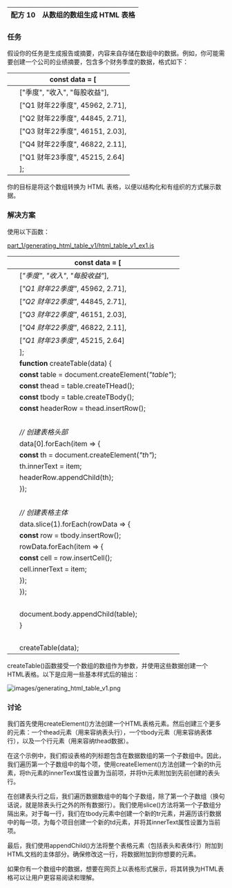| 配方 10 | 从数组的数组生成 HTML 表格 |
| --- | --- |

### 任务

假设你的任务是生成报告或摘要，内容来自存储在数组中的数据。例如，你可能需要创建一个公司的业绩摘要，包含多个财务季度的数据，格式如下：

|   | const data = [ |
| --- | --- |
|   | ["季度", "收入", "每股收益"], |
|   | ["Q1 财年22季度", 45962, 2.71], |
|   | ["Q2 财年22季度", 44845, 2.71], |
|   | ["Q3 财年22季度", 46151, 2.03], |
|   | ["Q4 财年22季度", 46822, 2.11], |
|   | ["Q1 财年23季度", 45215, 2.64] |
|   | ]; |

你的目标是将这个数组转换为 HTML 表格，以便以结构化和有组织的方式展示数据。

### 解决方案

使用以下函数：

[part_1/generating_html_table_v1/html_table_v1_ex1.js](http://media.pragprog.com/titles/fkjavascript/code/part_1/generating_html_table_v1/html_table_v1_ex1.js)

|   | **const** data = [ |
| --- | --- |
|   | [*"季度"*, *"收入"*, *"每股收益"*], |
|   | [*"Q1 财年22季度"*, 45962, 2.71], |
|   | [*"Q2 财年22季度"*, 44845, 2.71], |
|   | [*"Q3 财年22季度"*, 46151, 2.03], |
|   | [*"Q4 财年22季度"*, 46822, 2.11], |
|   | [*"Q1 财年23季度"*, 45215, 2.64] |
|   | ]; |
|   | **function** createTable(data) { |
|   | **const** table = document.createElement(*"table"*); |
|   | **const** thead = table.createTHead(); |
|   | **const** tbody = table.createTBody(); |
|   | **const** headerRow = thead.insertRow(); |
|   |  |
|   | *// 创建表格头部* |
|   | data[0].forEach(item => { |
|   | **const** th = document.createElement(*"th"*); |
|   | th.innerText = item; |
|   | headerRow.appendChild(th); |
|   | }); |
|   |  |
|   | *// 创建表格主体* |
|   | data.slice(1).forEach(rowData => { |
|   | **const** row = tbody.insertRow(); |
|   | rowData.forEach(item => { |
|   | **const** cell = row.insertCell(); |
|   | cell.innerText = item; |
|   | }); |
|   | }); |
|   |  |
|   | document.body.appendChild(table); |
|   | } |
|   |  |
|   | createTable(data); |

createTable()函数接受一个数组的数组作为参数，并使用这些数据创建一个HTML表格。以下是应用一些基本样式后的输出：

![images/generating_html_table_v1.png](images/generating_html_table_v1.png)

### 讨论

我们首先使用createElement()方法创建一个HTML表格元素。然后创建三个更多的元素：一个thead元素（用来容纳表头行），一个tbody元素（用来容纳表体行），以及一个行元素（用来容纳thead数据）。

在这个示例中，我们假设表格的列标题包含在数据数组的第一个子数组中。因此，我们遍历第一个子数组中的每个项，使用createElement()方法创建一个新的th元素，将th元素的innerText属性设置为当前项，并将th元素附加到先前创建的表头行。

在创建表头行之后，我们遍历数据数组中的每个子数组，除了第一个子数组（换句话说，就是除表头行之外的所有数据行）。我们使用slice()方法将第一个子数组分隔出来。对于每一行，我们在tbody元素中创建一个新的tr元素，并遍历该行数据中的每一项，为每个项目创建一个新的td元素，并将其innerText属性设置为当前项。

最后，我们使用appendChild()方法将整个表格元素（包括表头和表体行）附加到HTML文档的主体部分。确保修改这一行，将数据附加到你想要的元素。

如果你有一个数组中的数据，想要在网页上以表格形式展示，将其转换为HTML表格可以让用户更容易阅读和理解。
